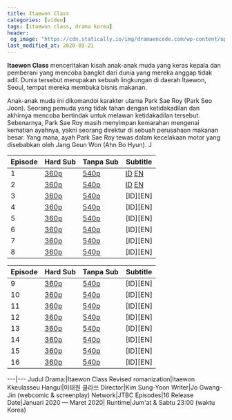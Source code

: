 ```yaml
---
title: Itaewon Class
categories: [video]
tags: [itaewon class, drama korea]
header:
 og_image: "https://cdn.statically.io/img/dramaencode.com/wp-content/uploads/2020/01/Download-Drama-Korea-Itaewon-Class-Subtitle-Indonesia.jpg"
last_modified_at: 2020-03-21
---
```

**Itaewon Class** menceritakan kisah anak-anak muda yang keras kepala dan pemberani yang mencoba bangkit dari dunia yang mereka anggap tidak adil. Dunia tersebut merupakan sebuah lingkungan di daerah Itaewon, Seoul, tempat mereka membuka bisnis makanan.

Anak-anak muda ini dikomandoi karakter utama Park Sae Roy (Park Seo Joon). Seorang pemuda yang tidak tahan dengan ketidakadilan dan akhirnya mencoba bertindak untuk melawan ketidakadilan tersebut. Sebenarnya, Park Sae Roy masih menyimpan kemarahan mengenai kematian ayahnya, yakni seorang direktur di sebuah perusahaan makanan besar. Yang mana, ayah Park Sae Roy tewas dalam kecelakaan motor yang disebabkan oleh Jang Geun Won (Ahn Bo Hyun). J

Episode|Hard Sub|Tanpa Sub|Subtitle
---|---|---|---
1|[360p](/zippyshare?st1=ep1&srv=104&cde=eoukj6mK&st2=360p)|[540p](/zippyshare?st1=ep1&srv=7&cde=VKaLu2Fp&st2=540p)|[ID](https://subscene.com/subtitles/itaewon-class-itaewon-kkeulasseu/indonesian/2136307) [EN](https://subscene.com/subtitles/itaewon-class-itaewon-kkeulasseu/english/2136207)
2|[360p](/zippyshare?st1=ep2&srv=65&cde=OTUgu5bv&st2=360p)|[540p](/zippyshare?st1=ep2&srv=119gcde=G46GffPF&st2=540p)|[ID](https://subscene.com/subtitles/itaewon-class-itaewon-kkeulasseu/indonesian/2137045) [EN](https://subscene.com/subtitles/itaewon-class-itaewon-kkeulasseu/english/2137048)
3|[360p](/zippyshare?st1=ep3&srv=27&cde=IN90rEMd&st2=360p)|[540p](/zippyshare?st1=ep3&srv=107&cde=fvGoXJON&st2=540p)|[ID][EN]|
4|[360p](/zippyshare?st1=ep4&srv=101&cde=pH8mSkQA&st2=360p)|[540p](/zippyshare?st1=ep4&srv=64&cde=6DSVsJoW&st2=540p)|[ID][EN]|
5|[360p](/zippyshare?st1=ep5&srv=81&cde=aLHdoubU&st2=360p)|[540p](/zippyshare?st1=ep5&srv=100&cde=rceCMsYe&st2=540p)|[ID][EN]|
6|[360p](/zippyshare?st1=ep6srv=17&cde=zADIVeua&st2=360p)|[540p](/zippyshare?st1=ep6&srv=78&cde=s8YiSNQp&st2=540p)|[ID][EN]|
7|[360p](/zippyshare?st1=ep7&srv=78&cde=RzrHS8xd&st2=360p)|[540p](/zippyshare?st1=ep7&srv=2&cde=RMvjnswM&st2=540p)|[ID][EN]|
8|[360p](/zippyshare?st1=ep8&srv=59&TePAElnW&st2=360p)|[540p](/zippyshare&st1=ep8&srv=80&cde=HKa1bYXy&st2=540p)|[ID][EN]|

Episode|Hard Sub|Tanpa Sub|Subtitle
---|---|---|---
9|[360p]()|[540p]()|[ID][EN]|
10|[360p]()|[540p]()|[ID][EN]|
11|[360p]()|[540p]()|[ID][EN]|
12|[360p]()|[540p]()|[ID][EN]|
13|[360p]()|[540p]()|[ID][EN]|
14|[360p]()|[540p]()|[ID][EN]|
15|[360p]()|[540p]()|[ID][EN]|
16|[360p]()|[540p]()|[ID][EN]|


---|---
Judul Drama:|Itaewon Class
Revised romanization|Itaewon Kkeulasseu
Hangul|이태원 클라쓰
Director|Kim Sung-Yoon
Writer|Jo Gwang-Jin (webcomic & screenplay)
Network|JTBC
Episodes|16
Release Date|Januari 2020 — Maret 2020|
Runtime|Jum'at & Sabtu 23:00 (waktu Korea)

